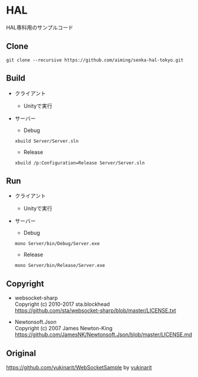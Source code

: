 HAL
===============

HAL専科用のサンプルコード

## Clone

```
git clone --recursive https://github.com/aiming/senka-hal-tokyo.git
```

## Build

* クライアント
  * Unityで実行

* サーバー
  - Debug
  ```
  xbuild Server/Server.sln
  ```
  - Release
  ```
  xbuild /p:Configuration=Release Server/Server.sln
  ```

## Run

* クライアント
  * Unityで実行

* サーバー
  - Debug
  ```
  mono Server/bin/Debug/Server.exe
  ```
  - Release
  ```
  mono Server/bin/Release/Server.exe
  ```

## Copyright

* websocket-sharp  
  Copyright (c) 2010-2017 sta.blockhead  
  https://github.com/sta/websocket-sharp/blob/master/LICENSE.txt

* Newtonsoft.Json  
  Copyright (c) 2007 James Newton-King  
  https://github.com/JamesNK/Newtonsoft.Json/blob/master/LICENSE.md

## Original
https://github.com/yukinarit/WebSocketSample by [yukinarit](https://github.com/yukinarit/)
